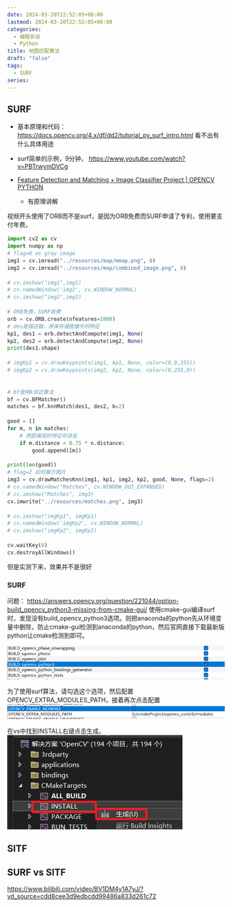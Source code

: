 ```yaml
---
date: 2024-03-20T22:52:05+08:00
lastmod: 2024-03-20T22:52:05+08:00
categories:
  - 编程杂谈
  - Python
title: 地图匹配算法
draft: "false"
tags:
  - SURF
series:
---
```


## SURF

- 基本原理和代码： https://docs.opencv.org/4.x/df/dd2/tutorial_py_surf_intro.html
看不出有什么具体用途

- surf简单的示例，9分钟， https://www.youtube.com/watch?v=PBTrwymDVCg

- [Feature Detection and Matching + Image Classifier Project | OPENCV PYTHON](https://www.youtube.com/watch?v=nnH55-zD38I)
	- 有原理讲解

视频开头使用了ORB而不是surf，是因为ORB免费而SURF申请了专利，使用要支付年费。

```python
import cv2 as cv  
import numpy as np  
# flag=0 as gray image  
img1 = cv.imread("../resources/map/mmap.png", 0)  
img2 = cv.imread("../resources/map/combined_image.png", 0)  
  
# cv.imshow("img1",img1)  
# cv.namedWindow('img2', cv.WINDOW_NORMAL)  
# cv.imshow("img2",img2)  
  
# ORB免费，SURF收费  
orb = cv.ORB.create(nfeatures=1000)  
# des是描述器，用来存储图像中的特征  
kp1, des1 = orb.detectAndCompute(img1, None)  
kp2, des2 = orb.detectAndCompute(img2, None)  
print(des1.shape)  
  
# imgKp1 = cv.drawKeypoints(img1, kp1, None, color=(0,0,255))  
# imgKp2 = cv.drawKeypoints(img2, kp2, None, color=(0,255,0))  
  
  
# bf使用k邻近算法  
bf = cv.BFMatcher()  
matches = bf.knnMatch(des1, des2, k=2)  
  
good = []  
for m, n in matches:  
    # 把距离短的特征存进去  
    if m.distance < 0.75 * n.distance:  
        good.append([m])  
  
print(len(good))  
# flag=2 如何展示图片  
img3 = cv.drawMatchesKnn(img1, kp1, img2, kp2, good, None, flags=2)  
# cv.namedWindow("Matches", cv.WINDOW_GUI_EXPANDED)  
# cv.imshow("Matches", img3)  
cv.imwrite("../resources/matches.png", img3)  
  
# cv.imshow("imgKp1", imgKp1)  
# cv.namedWindow('imgKp2', cv.WINDOW_NORMAL)  
# cv.imshow("imgKp2", imgKp2)  
  
cv.waitKey(0)  
cv.destroyAllWindows()
```

但是实测下来，效果并不是很好


### SURF
问题： https://answers.opencv.org/question/221044/option-build_opencv_python3-missing-from-cmake-gui/
使用cmake-gui编译surf时，发现没有build_opencv_python3选项。则把anaconda的python先从环境变量中删除，防止cmake-gui检测到anaconda的python，然后官网直接下载最新版python让cmake检测到即可。


![](Pasted%20image%2020240321062844.png)

为了使用surf算法，请勾选这个选项，然后配置OPENCV_EXTRA_MODULES_PATH，接着再次点击配置
![](Pasted%20image%2020240321062933.png)

在vs中找到INSTALL右键点击生成。
![](Pasted%20image%2020240321063048.png)


## SITF

 
## SURF vs SITF
https://www.bilibili.com/video/BV1DM4y1A7yJ/?vd_source=cdd8cee3d9edbcdd99486a833d261c72